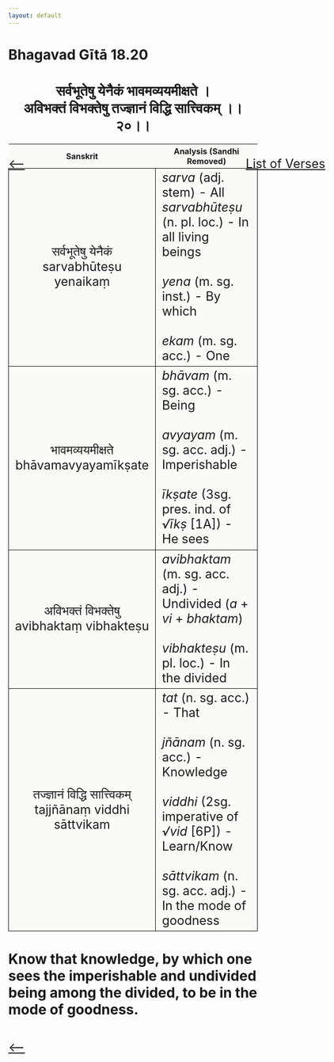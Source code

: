 ```yaml
---
layout: default
---
```

<!---
Text can be **bold**, _italic_, or ~~strikethrough~~.

[Link to another page](./another-page.html)

There should be whitespace between paragraphs.

There should be whitespace between paragraphs. We recommend including a README, or a file with information about your project.
--->

# Bhagavad Gītā 18.20

<style>
table {
  border-collapse: collapse;
  border-style: hidden;
}
th {
  background: #FBFAF7;
}
td {
  font-size: 25px;
  background: #FBFAF7;
  border: 1px solid black;
}
div.move {
  font-size: 25px;
}
</style>

<h1 style="text-align:center">
सर्वभूतेषु येनैकं भावमव्ययमीक्षते । <br>
अविभक्तं विभक्तेषु तज्ज्ञानं विद्धि सात्त्विकम् ।।२०।।
</h1>
<div class="move" style="position:relative;min-width:960px">
 <p style="position: absolute;left:480px;top:0"><a href="./ch18.html">List of Verses</a></p>
</div>
<div class="move" style="position:relative;min-width:960px">
 <p style="position: absolute;left:0;top:0"><a href="./v18-19.html">⟵</a></p>
</div>
<div class="move" style="position:relative;min-width:960px">
 <p style="position: absolute;right:0;top:0"><a href="./v18-21.html">⟶</a></p>
</div>

| Sanskrit | Analysis (Sandhi Removed) |
|:-:|-|
|   सर्वभूतेषु येनैकं<br>sarvabhūteṣu yenaikaṃ  | <em>sarva</em> (adj. stem) - All<br><em>sarvabhūteṣu</em> (n. pl. loc.) - In all living beings <br><br><em>yena</em> (m. sg. inst.) - By which <br><br><em>ekam</em> (m. sg. acc.) - One |
| भावमव्ययमीक्षते<br>bhāvamavyayamīkṣate | <em>bhāvam</em> (m. sg. acc.) - Being<br><br><em>avyayam</em> (m. sg. acc. adj.) - Imperishable<br><br><em>īkṣate</em> (3sg. pres. ind. of <em>√īkṣ</em> [1A]) - He sees |
|  अविभक्तं विभक्तेषु<br>avibhaktaṃ vibhakteṣu | <em>avibhaktam</em> (m. sg. acc. adj.) - Undivided (<em>a</em> + <em>vi</em> + <em>bhaktam</em>)<br><br><em>vibhakteṣu</em> (m. pl. loc.) - In the divided  |
|   तज्ज्ञानं विद्धि सात्त्विकम्<br>tajjñānaṃ viddhi sāttvikam  | <em>tat</em> (n. sg. acc.) - That<br><br><em>jñānam</em> (n. sg. acc.) - Knowledge<br><br><em>viddhi</em> (2sg. imperative of <em>√vid</em> [6P]) - Learn/Know<br><br><em>sāttvikam</em> (n. sg. acc. adj.) - In the mode of goodness |

<h1>
Know that knowledge, by which one sees the imperishable and undivided being among the
divided, to be in the mode of goodness.
</h1>
<div class="move" style="position:relative;min-width:960px">
 <p style="position: absolute;left:0;top:0"><a href="./v18-19.html">⟵</a></p>
</div>
<div class="move" style="position:relative;min-width:960px">
 <p style="position: absolute;right:0;top:0"><a href="./v18-21.html">⟶</a></p>
</div>
